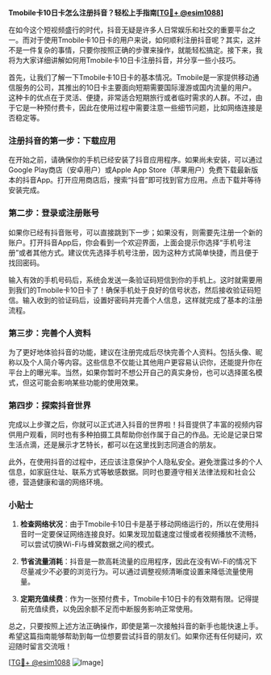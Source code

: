 **Tmobile卡10日卡怎么注册抖音？轻松上手指南[[TG💪+ @esim1088](https://t.me/s/esim1088)]**

在如今这个短视频盛行的时代，抖音无疑是许多人日常娱乐和社交的重要平台之一。而对于使用Tmobile卡10日卡的用户来说，如何顺利注册抖音呢？其实，这并不是一件复杂的事情，只要你按照正确的步骤来操作，就能轻松搞定。接下来，我将为大家详细讲解如何用Tmobile卡10日卡注册抖音，并分享一些小技巧。

首先，让我们了解一下Tmobile卡10日卡的基本情况。Tmobile是一家提供移动通信服务的公司，其推出的10日卡主要面向短期需要国际漫游或国内流量的用户。这种卡的优点在于灵活、便捷，非常适合短期旅行或者临时需求的人群。不过，由于它是一种预付费卡，因此在使用过程中需要注意一些细节问题，比如网络连接是否稳定等。

### 注册抖音的第一步：下载应用

在开始之前，请确保你的手机已经安装了抖音应用程序。如果尚未安装，可以通过Google Play商店（安卓用户）或Apple App Store（苹果用户）免费下载最新版本的抖音App。打开应用商店后，搜索“抖音”即可找到官方应用。点击下载并等待安装完成。

### 第二步：登录或注册账号

如果你已经有抖音账号，可以直接跳到下一步；如果没有，则需要先注册一个新的账户。打开抖音App后，你会看到一个欢迎界面，上面会提示你选择“手机号注册”或者其他方式。建议优先选择手机号注册，因为这种方式简单快捷，而且便于找回密码。

输入有效的手机号码后，系统会发送一条验证码短信到你的手机上。这时就需要用到我们的Tmobile卡10日卡了！确保手机处于良好的信号状态，然后接收验证码短信。输入收到的验证码后，设置好密码并完善个人信息，这样就完成了基本的注册流程。

### 第三步：完善个人资料

为了更好地体验抖音的功能，建议在注册完成后尽快完善个人资料。包括头像、昵称以及个人简介等内容。这些信息不仅能让其他用户更容易认识你，还能提升你在平台上的曝光率。当然，如果你暂时不想公开自己的真实身份，也可以选择匿名模式，但这可能会影响某些功能的使用效果。

### 第四步：探索抖音世界

完成以上步骤之后，你就可以正式进入抖音的世界啦！抖音提供了丰富的视频内容供用户观看，同时也有多种拍摄工具帮助你创作属于自己的作品。无论是记录日常生活点滴，还是展示才艺特长，都可以在这里找到志同道合的朋友。

此外，在使用抖音的过程中，还应该注意保护个人隐私安全。避免泄露过多的个人信息，如家庭住址、联系方式等敏感数据。同时也要遵守相关法律法规和社会公德，营造健康和谐的网络环境。

### 小贴士

1. **检查网络状况**：由于Tmobile卡10日卡是基于移动网络运行的，所以在使用抖音时一定要保证网络连接良好。如果发现加载速度过慢或者视频播放不流畅，可以尝试切换Wi-Fi与蜂窝数据之间的模式。
   
2. **节省流量消耗**：抖音是一款高耗流量的应用程序，因此在没有Wi-Fi的情况下尽量减少不必要的浏览行为。可以通过调整视频清晰度设置来降低流量使用量。

3. **定期充值续费**：作为一张预付费卡，Tmobile卡10日卡的有效期有限。记得提前充值续费，以免因余额不足而中断服务影响正常使用。

总之，只要按照上述方法正确操作，即使是第一次接触抖音的新手也能快速上手。希望这篇指南能够帮助到每一位想要尝试抖音的朋友们。如果你还有任何疑问，欢迎随时留言交流哦！

[[TG💪+ @esim1088](https://t.me/s/esim1088) ![Image](https://i.postimg.cc/4NQfJmqS/Snipaste-2025-05-13-00-14-12.png)]